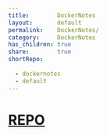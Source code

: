 ```yaml
---
title:        DockerNotes    
layout:       default    
permalink:    DockerNotes/    
category:     DockerNotes    
has_children: true    
share:        true    
shortRepo:    
    
  - dockernotes    
  - default             
---
```

    
# [REPO](https://github.com/14paxton/DockerNotes)